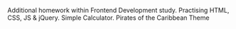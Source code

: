 Additional homework within Frontend Development study. Practising HTML, CSS, JS & jQuery.
Simple Calculator. Pirates of the Caribbean Theme
